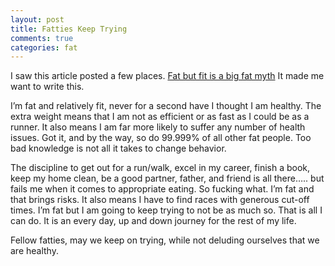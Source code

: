 ```yaml
---
layout: post
title: Fatties Keep Trying
comments: true
categories: fat
---
```

I saw this article posted a few places. [Fat but fit is a big fat myth](http://www.bbc.com/news/health-39936138)
It made me want to write this.

I’m fat and relatively fit, never for a second have I thought I am healthy. The extra weight means that I am not as efficient or as fast as I could be as a runner. It also means I am far more likely to suffer any number of health issues. Got it, and by the way, so do 99.999% of all other fat people. Too bad knowledge is not all it takes to change behavior.

The discipline to get out for a run/walk, excel in my career, finish a book, keep my home clean, be a good partner, father, and friend is all there….. but fails me when it comes to appropriate eating. So fucking what. I’m fat and that brings risks. It also means I have to find races with generous cut-off times. I’m fat but I am going to keep trying to not be as much so. That is all I can do. It is an every day, up and down journey for the rest of my life.

Fellow fatties, may we keep on trying, while not deluding ourselves that we are healthy.